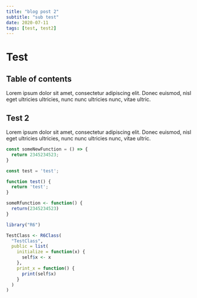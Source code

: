 ```yaml
---
title: "blog post 2"
subtitle: "sub test"
date: 2020-07-11
tags: [test, test2]
---
```


# Test

## Table of contents

Lorem ipsum dolor sit amet, consectetur adipiscing elit. Donec euismod, nisl eget ultricies ultricies, nunc nunc ultricies nunc, vitae ultric.

## Test 2

Lorem ipsum dolor sit amet, consectetur adipiscing elit. Donec euismod, nisl eget ultricies ultricies, nunc nunc ultricies nunc, vitae ultric.

```js
const someNewFunction = () => {
  return 2345234523;
}
```


```javascript
const test = 'test';

function test() {
  return 'test';
}
```

```r
someRfunction <- function() {
  return(2345234523)
}

library("R6")

TestClass <- R6Class(
  "TestClass",
  public = list(
    initialize = function(x) {
      self$x <- x
    },
    print_x = function() {
      print(self$x)
    }
  )
)
```